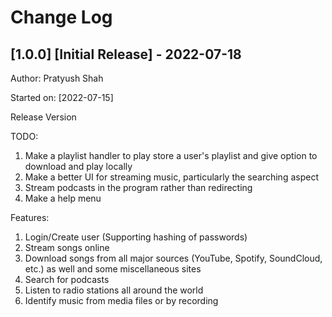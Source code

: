 
# Change Log

## [1.0.0] [Initial Release] - 2022-07-18

Author: Pratyush Shah

Started on: [2022-07-15]

Release Version

TODO:

1. Make a playlist handler to play store a user's playlist and give option to download and play locally
1. Make a better UI for streaming music, particularly the searching aspect
1. Stream podcasts in the program rather than redirecting
1. Make a help menu

Features:

1. Login/Create user (Supporting hashing of passwords)
1. Stream songs online
1. Download songs from all major sources (YouTube, Spotify, SoundCloud, etc.) as well and some miscellaneous sites
1. Search for podcasts
1. Listen to radio stations all around the world
1. Identify music from media files or by recording
